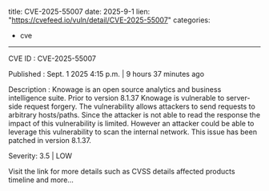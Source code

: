  
title: CVE-2025-55007
date: 2025-9-1
lien: "https://cvefeed.io/vuln/detail/CVE-2025-55007"
categories:
  - cve
---

CVE ID : CVE-2025-55007

Published :  Sept. 1
2025
4:15 p.m. | 9 hours
37 minutes ago

Description : Knowage is an open source analytics and business intelligence suite. Prior to version 8.1.37
Knowage is vulnerable to server-side request forgery. The vulnerability allows attackers to send requests to arbitrary hosts/paths. Since the attacker is not able to read the response
the impact of this vulnerability is limited. However
an attacker could be able to leverage this vulnerability to scan the internal network. This issue has been patched in version 8.1.37.

Severity: 3.5 | LOW

Visit the link for more details
such as CVSS details
affected products
timeline
and more...
